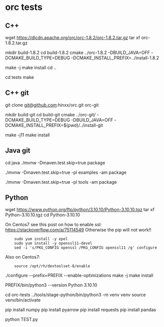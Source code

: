 # orc tests

## C++

wget https://dlcdn.apache.org/orc/orc-1.8.2/orc-1.8.2.tar.gz
tar xf orc-1.8.2.tar.gz

mkdir build-1.8.2
cd build-1.8.2
cmake ../orc-1.8.2 -DBUILD_JAVA=OFF -DCMAKE_BUILD_TYPE=DEBUG -DCMAKE_INSTALL_PREFIX=../install-1.8.2

make -j
make install
cd ..


cd tests
make

## C++ git

git clone git@github.com:hinxx/orc.git orc-git

mkdir build-git
cd build-git
cmake ../orc-git/ -DCMAKE_BUILD_TYPE=DEBUG -DBUILD_JAVA=OFF -DCMAKE_INSTALL_PREFIX=$(pwd)/../install-git

make -j11
make install


## Java git

cd java
./mvnw -Dmaven.test.skip=true package

./mvnw -Dmaven.test.skip=true -pl examples -am package

./mvnw -Dmaven.test.skip=true -pl tools -am package



## Python

wget https://www.python.org/ftp/python/3.10.10/Python-3.10.10.tgz
tar xf Python-3.10.10.tgz
cd Python-3.10.10

On Centos7 see this post on how to enable ssl: https://stackoverflow.com/a/75114549
Otherwise the pip will not work!!

        sudo yum install -y epel
        sudo yum install -y openssl11-devel
        sed -i 's/PKG_CONFIG openssl /PKG_CONFIG openssl11 /g' configure

Also on Centos7:

        source /opt/rh/devtoolset-8/enable


./configure --prefix=PREFIX --enable-optimizations
make -j
make install

PREFIX/bin/python3 --version
Python 3.10.10

cd orc-tests
../tools/stage-python/bin/python3 -m venv venv
source venv/bin/activate

pip install numpy
pip install pyarrow
pip install requests
pip install pandas

python TEST.py
